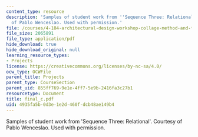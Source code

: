 ```yaml
---
content_type: resource
description: 'Samples of student work from ''Sequence Three: Relational''. Courtesy
  of Pablo Wenceslao. Used with permission.'
file: /courses/4-184-architectural-design-workshop-collage-method-and-form-spring-2004/4935fa5b0d3e1e2d460fdcb48ae149b4_final_c.pdf
file_size: 2065891
file_type: application/pdf
hide_download: true
hide_download_original: null
learning_resource_types:
- Projects
license: https://creativecommons.org/licenses/by-nc-sa/4.0/
ocw_type: OCWFile
parent_title: Projects
parent_type: CourseSection
parent_uid: 855ff769-9e1e-4ff7-5e9b-2416fa3c27b1
resourcetype: Document
title: final_c.pdf
uid: 4935fa5b-0d3e-1e2d-460f-dcb48ae149b4
---
```

Samples of student work from 'Sequence Three: Relational'. Courtesy of Pablo Wenceslao. Used with permission.